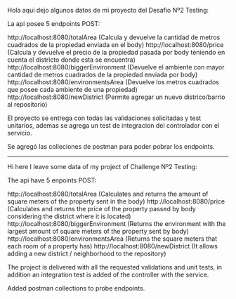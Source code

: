 Hola aqui dejo algunos datos de mi proyecto del Desafio Nº2 Testing:

La api posee 5 endpoints POST:

http://localhost:8080/totalArea   (Calcula y devuelve la cantidad de metros cuadrados de la propiedad enviada en el body)
http://localhost:8080/price  (Calcula y devuelve el precio de la propiedad pasada por body teniendo en cuenta el districto donde esta se encuentra)
http://localhost:8080/biggerEnvironment (Devuelve el ambiente con mayor cantidad de metros cuadrados de la propiedad enviada por body)
http://localhost:8080/environmentsArea (Devuelve los metros cuadrados que posee cada ambiente de una propiedad)
http://localhost:8080/newDistrict (Permite agregar un nuevo districo/barrio al repositorio)

El proyecto se entrega con todas las validaciones solicitadas y test unitarios, ademas se agrega un test de integracion del controlador con el servicio.

Se agregó las colleciones de postman para poder pobrar los endpoints.


---------------------------------------------------------------------------------------------------------------------------------------------------------------

Hi here I leave some data of my project of Challenge Nº2 Testing:

The api have 5 enpoints POST:

http://localhost:8080/totalArea  (Calculates and returns the amount of square meters of the property sent in the body)
http://localhost:8080/price  (Calculates and returns the price of the property passed by body considering the district where it is located)
http://localhost:8080/biggerEnvironment (Returns the environment with the largest amount of square meters of the property sent by body)
http://localhost:8080/environmentsArea (Returns the square meters that each room of a property has)
http://localhost:8080/newDistrict (It allows adding a new district / neighborhood to the repository)

The project is delivered with all the requested validations and unit tests, in addition an integration test is added of the controller with the service.

Added postman collections to probe endpoints.
